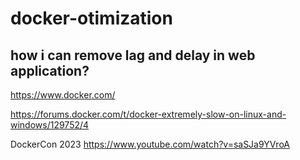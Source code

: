 # docker-otimization

## how i can remove lag and delay in web application? ##

https://www.docker.com/


https://forums.docker.com/t/docker-extremely-slow-on-linux-and-windows/129752/4


DockerCon 2023
https://www.youtube.com/watch?v=saSJa9YVroA
